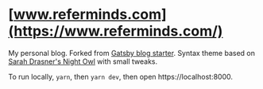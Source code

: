 # [www.referminds.com](https://www.referminds.com/)

My personal blog. Forked from [Gatsby blog starter](https://github.com/gaearon/overreacted.io). Syntax theme based on [Sarah Drasner's Night Owl](https://github.com/sdras/night-owl-vscode-theme/) with small tweaks.

To run locally, `yarn`, then `yarn dev`, then open https://localhost:8000.
